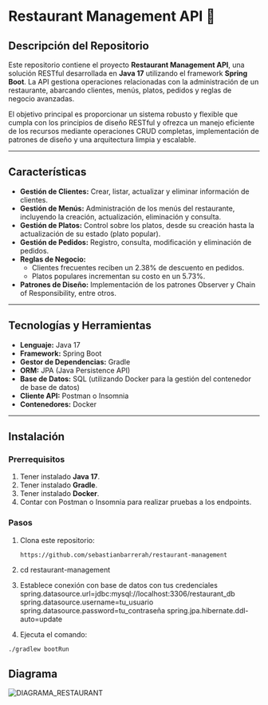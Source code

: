 # Restaurant Management API 🍝

## Descripción del Repositorio
Este repositorio contiene el proyecto **Restaurant Management API**, una solución RESTful desarrollada en **Java 17** utilizando el framework **Spring Boot**. La API gestiona operaciones relacionadas con la administración de un restaurante, abarcando clientes, menús, platos, pedidos y reglas de negocio avanzadas.

El objetivo principal es proporcionar un sistema robusto y flexible que cumpla con los principios de diseño RESTful y ofrezca un manejo eficiente de los recursos mediante operaciones CRUD completas, implementación de patrones de diseño y una arquitectura limpia y escalable.

---

## Características
- **Gestión de Clientes:** Crear, listar, actualizar y eliminar información de clientes.
- **Gestión de Menús:** Administración de los menús del restaurante, incluyendo la creación, actualización, eliminación y consulta.
- **Gestión de Platos:** Control sobre los platos, desde su creación hasta la actualización de su estado (plato popular).
- **Gestión de Pedidos:** Registro, consulta, modificación y eliminación de pedidos.
- **Reglas de Negocio:**
  - Clientes frecuentes reciben un 2.38% de descuento en pedidos.
  - Platos populares incrementan su costo en un 5.73%.
- **Patrones de Diseño:** Implementación de los patrones Observer y Chain of Responsibility, entre otros.

---

## Tecnologías y Herramientas
- **Lenguaje:** Java 17
- **Framework:** Spring Boot
- **Gestor de Dependencias:** Gradle
- **ORM:** JPA (Java Persistence API)
- **Base de Datos:** SQL (utilizando Docker para la gestión del contenedor de base de datos)
- **Cliente API:** Postman o Insomnia
- **Contenedores:** Docker

---

## Instalación
### Prerrequisitos
1. Tener instalado **Java 17**.
2. Tener instalado **Gradle**.
3. Tener instalado **Docker**.
4. Contar con Postman o Insomnia para realizar pruebas a los endpoints.

### Pasos
1. Clona este repositorio:
   ```bash
   https://github.com/sebastianbarrerah/restaurant-management


2. cd restaurant-management


3. Establece conexión con base de datos con tus credenciales
spring.datasource.url=jdbc:mysql://localhost:3306/restaurant_db
spring.datasource.username=tu_usuario
spring.datasource.password=tu_contraseña
spring.jpa.hibernate.ddl-auto=update


4. Ejecuta el comando:
```docker-compose up -d
./gradlew bootRun
```

## Diagrama 
![DIAGRAMA_RESTAURANT](https://github.com/user-attachments/assets/6a321c8c-caae-489b-91a4-b233899a9d82)



